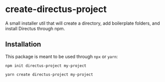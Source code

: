 # create-directus-project

A small installer util that will create a directory, add boilerplate folders, and install Directus through npm.

## Installation

This package is meant to be used through `npx` or `yarn`:

```
npm init directus-project my-project
```

```
yarn create directus-project my-project
```
